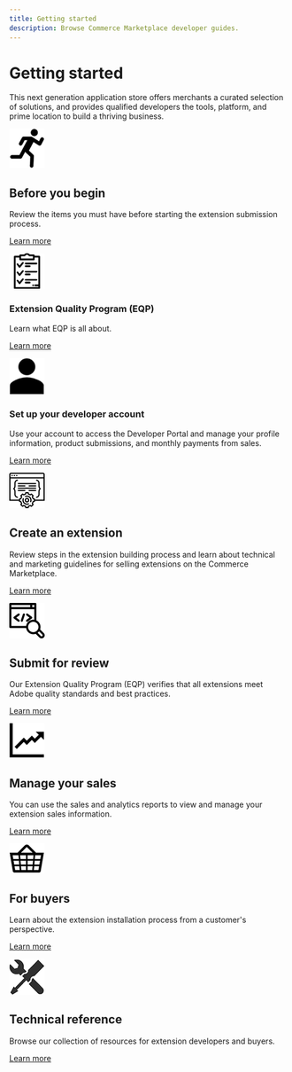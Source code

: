 ```yaml
---
title: Getting started
description: Browse Commerce Marketplace developer guides.
---
```


# Getting started

This next generation application store offers merchants a curated selection of solutions, and provides qualified developers the tools, platform, and prime location to build a thriving business.

<TextBlock slots="image, heading, text, links" width="50%" />

![Before you begin](_images/assets/quick-start.png)

## Before you begin

Review the items you must have before starting the extension submission process.

[Learn more](before-you-begin.md)

<TextBlock slots="image, heading, text, links" width="50%" />

![Extension Quality Program](_images/assets/tech-review.png)

### Extension Quality Program (EQP)

Learn what EQP is all about.

[Learn more](extension-quality-program.md)

<TextBlock slots="image, heading, text, links" width="50%" />

![Set up your developer account](_images/assets/your-account.png)

### Set up your developer account

Use your account to access the Developer Portal and manage your profile information, product submissions, and monthly payments from sales.

[Learn more](developer-register.md)

<TextBlock slots="image, heading, text, links" width="50%" />

![Create an extension](_images/assets/new-extension.png)

## Create an extension

Review steps in the extension building process and learn about technical and marketing guidelines for selling extensions on the Commerce Marketplace.

[Learn more](extension-create.md)

<TextBlock slots="image, heading, text, links" width="50%" />

![Submit for review](_images/assets/code-review.png)

## Submit for review

Our Extension Quality Program (EQP) verifies that all extensions meet Adobe quality standards and best practices.

[Learn more](extension-quality-program.md)

<TextBlock slots="image, heading, text, links" width="50%" />

![Manage your sales](_images/assets/sales-data.png)

## Manage your sales

You can use the sales and analytics reports to view and manage your extension sales information.

[Learn more](sales.md)

<TextBlock slots="image, heading, text, links" width="50%" />

![For buyers](_images/assets/purchase.png)

## For buyers

Learn about the extension installation process from a customer's perspective.

[Learn more](https://docs.magento.com/m2/ee/user_guide/magento/magento-marketplace.html)

<TextBlock slots="image, heading, text, links" width="50%" />

![Technical reference](_images/assets/tools.png)

## Technical reference

Browse our collection of resources for extension developers and buyers.

[Learn more](technical-reference.md)
